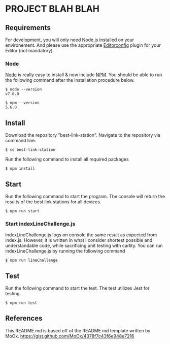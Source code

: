 # PROJECT BLAH BLAH

## Requirements

For development, you will only need Node.js installed on your environement.
And please use the appropriate [Editorconfig](http://editorconfig.org/) plugin for your Editor (not mandatory).

### Node

[Node](http://nodejs.org/) is really easy to install & now include [NPM](https://npmjs.org/).
You should be able to run the following command after the installation procedure
below.

    $ node --version
    v7.0.0

    $ npm --version
    5.6.0

## Install

Download the repository "best-link-station".
Navigate to the repository via command line.

    $ cd best-link-station

Run the following command to install all required packages

    $ npm install


## Start

Run the following command to start the program. The console will return the results of the best link stations for all devices.

    $ npm run start

### Start indexLineChallenge.js

indexLineChallenge.js logs on console the same result as expected from index.js. However, it is written in what I consider shortest possible and understandable code, while sacrificing unit testing with carlity. You can run indexLineChallenge.js by running the following command

    $ npm run lineChallenge

## Test

Run the following command to start the test. The test utilizes Jest for testing.

    $ npm run test

## References

This README.md is based off of the README.md template written by MoOx. https://gist.github.com/MoOx/4378f7c43f6e948e7216